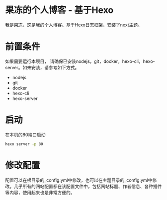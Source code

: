 # 果冻的个人博客 - 基于Hexo
我是果冻，这是我的个人博客。基于Hexo日志框架，安装了next主题。
# 前置条件
如果需要运行本项目， 请确保已安装nodejs，git，docker，hexo-cli，hexo-server。如未安装，请参考如下方式。
- nodejs
- git
- docker
- hexo-cli
- hexo-server 
# 启动
在本机的80端口启动
```bash
hexo server -p 80
```
# 修改配置
配置可以在根目录的_config.yml中修改，也可以在主题目录的_config.yml中修改。几乎所有的网站配置都在该配置文件中，包括网站标题、作者信息、各种插件等内容，使用起来也是非常方便的。
